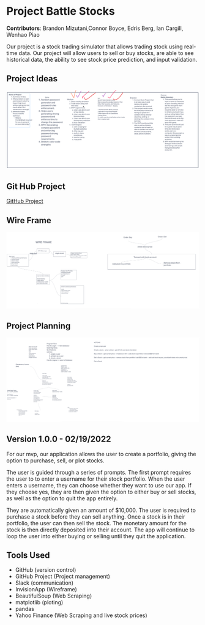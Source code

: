 # Project Battle Stocks

**Contributors**: Brandon Mizutani,Connor Boyce, Edris Berg, Ian Cargill, Wenhao Piao

Our project is a stock trading simulator that allows trading stock using real-time data. Our project will allow users to sell or buy stocks, are able to see historical data, the ability to see stock price prediction, and input validation.

## Project Ideas

![Project Ideas](./images/project-ideas.png)

## Git Hub Project

[GitHub Project](https://github.com/orgs/battlestocks/projects/1)

## Wire Frame

![Wireframe](./images/wireframe.png)

## Project Planning

![Project Planning](./images/project-plan.png)

## Version 1.0.0 - 02/19/2022

For our mvp, our application allows the user to create a portfolio, giving the option to purchase, sell, or plot stocks.

The user is guided through a series of prompts. The first prompt requires the user to to enter a username for their stock portfolio. When the user enters a username, they can choose whether they want to use our app. If they choose yes, they are then given the option to either buy or sell stocks, as well as the option to quit the app entirely.

They are automatically given an amount of $10,000. The user is required to purchase a stock before they can sell anything. Once a stock is in their portfolio, the user can then sell the stock. The monetary amount for the stock is then directly deposited into their account. The app will continue to loop the user into either buying or selling until they quit the application.

## Tools Used

- GitHub (version control)
- GitHub Project (Project management)
- Slack (communication)
- InvisionApp (Wireframe)
- BeautifulSoup (Web Scraping)
- matplotlib (ploting)
- pandas
- Yahoo Finance (Web Scraping and live stock prices)
